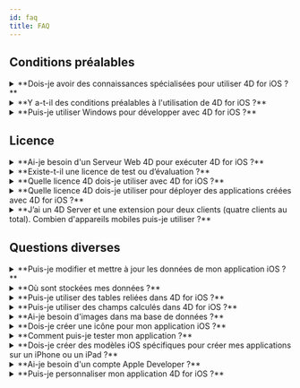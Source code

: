 ```yaml
---
id: faq
title: FAQ
---
```


## Conditions préalables

<details>
<summary>
    **Dois-je avoir des connaissances spécialisées pour utiliser 4D for iOS ?**
</summary>

Avec 4D for iOS, vous pouvez facilement créer de nouveaux projets mobiles directement depuis 4D, sans qu'une connaissance préalable dans la création d’applications iOS natives soit nécessaire !

L'éditeur de projet mobile a été conçu de façon à ce que 4D for iOS soit utilisé sans aucune connaissance spécifique en développement d’applications mobiles.

</details>

<details>
<summary>
**Y a-t-il des conditions préalables à l'utilisation de 4D for iOS ?**
</summary>

### Tableau de comparaison de version

| Xcode  | Swift | iOS      | 4D   | macOS   |
| ------ | ----- | -------- | ---- | ------- |
| 11.6   | 5.2.4 | OS 13.6  | 18R4 | 10.15.2 |
| 11.5   | 5.2.4 | OS 13.5  | 18R3 | 10.15.2 |
| 11.4   | 5.2   | OS 13.4  | 18.2 | 10.15.2 |
| 11.3.1 | 5.1.3 | iOS 13.3 | 18.1 | 10.14.4 |
| 11.3.1 | 5.1.3 | iOS 13.3 | 18R2 | 10.14.4 |
| 11.2   | 5.1   | iOS 13.2 | 18   | 10.14.4 |
| 10.2.1 | 5.0   | iOS 12.2 | 17R6 | 10.14.4 |
| 10.2   | 4.2.1 | iOS 12.2 | 17R5 | 10.14.3 |
| 10.1   | 4.2.1 | iOS 12   | 17R4 | 10.13.6 |
| 10.0   | 4.2   | iOS 12   | 17R3 | 10.13.6 |
| 9.4    | 4.1.2 | iOS 11.4 | 17R2 | 10.13.2 |
| 9.3.1  | 4.1   | iOS 11.3 | 17R2 | 10.13.2 |

Si vous souhaitez une version antérieure de Xcode, vous pouvez la télécharger ici : https://developer.apple.com/download/more/

=> Seuls les développeurs ayant souscrit au Apple Developer Program peuvent télécharger des versions antérieures sur le site web Apple Developer.

Veuillez consulter [ici](prerequisites.html) la liste des conditions préalables.

</details>


<details>
<summary>
**Puis-je utiliser Windows pour développer avec 4D for iOS ?**
</summary>

Non. Vous devez développer sur macOS, puisque la compilation de l’application finale et l'exécution du simulateur se font à l'aide de Xcode.

</details>


## Licence

<details>
<summary>
**Ai-je besoin d'un Serveur Web 4D pour exécuter 4D for iOS ?**
</summary>

Non – 4D for iOS est inclus dans 4D Server v17 R2 et dans les versions plus récentes.

</details>



<details>
<summary>
**Existe-t-il une licence de test ou d’évaluation ?**
</summary>

Si vous avez déjà une licence 4D Developer Pro ou 4D Server de 4D v17 R2 ou de versions plus récentes, 4D for iOS y est inclus.

Si vous n’êtes pas un partenaire 4D ou si vous ne participez pas au programme de maintenance de 4D, vous devez attendre la sortie de 4D v18.

</details>


<details>
<summary>
**Quelle licence 4D dois-je utiliser avec 4D for iOS ?**
</summary>

Pour développer des applications 4D for iOS, vous avez besoin d’une licence 4D Developer Pro v17 R2 (macOS) ou une version plus récente.

</details>


<details>
<summary>
**Quelle licence 4D dois-je utiliser pour déployer des applications créées avec 4D for iOS ?**
</summary>

Pour déployer des applications 4D for iOS, vous aurez besoin d’une licence 4D Server (macOS ou Windows) v17 R2 ou d'une licence plus récente.

Aucune autre licence n'est nécessaire. Vos applications 4D for iOS partageront les mêmes licences que celles de 4D Remote (client).

Les clients peuvent se connecter sur des PC Mac ou Windows, ou sur des mobiles iPhone, tant que tous les utilisateurs simultanés sont couverts par la licence 4D Server.

</details>


<details>
<summary>
**J’ai un 4D Server et une extension pour deux clients (quatre clients au total). Combien d'appareils mobiles puis-je utiliser ?**
</summary>

Vous pouvez utiliser jusqu'à quatre appareils mobiles.

</details>


## Questions diverses

<details>
<summary>
**Puis-je modifier et mettre à jour les données de mon application iOS ?**
</summary>

Oui, bien entendu.

</details>

<details>
<summary>
**Où sont stockées mes données ?**
</summary>

Vos données sont stockées localement sur vos appareils iOS. Cela vous permettra d'accéder à vos données en mode hors ligne.

</details>


<details>
<summary>
**Puis-je utiliser des tables reliées dans 4D for iOS ?**
</summary>

Conscients de votre utilisation fréquente des tables liées, nous travaillons actuellement sur leur accessibilité, prévue pour une version ultérieure de 4D for iOS.

</details>


<details>
<summary>
**Puis-je utiliser des champs calculés dans 4D for iOS ?**
</summary>

Vous avez la possibilité de créer des champs pré-calculés dans 4D et de les publier depuis la [section Structure](structure.html) dans l'éditeur de projet de 4D for iOS.

</details>


<details>
<summary>
**Ai-je besoin d'images dans ma base de données ?**
</summary>

Les images ne sont pas obligatoires, mais nous vous recommandons d'en utiliser pour garantir la meilleure expérience utilisateur.

4D for iOS offre une variété de modèles de [formulaires Liste](list-form-templates.html) et de [formulaires détaillés](detail-form-templates.html). Avec ou sans images, avec des graphiques, etc.

</details>

<details>
<summary>
**Dois-je créer une icône pour mon application iOS ?**
</summary>

It's highly recommended to have an icon for your 4D for iOS app. If you don't have one, the default icon (the 4D logo) will be displayed.

Si vous possédez déjà une icône pour votre application 4D, vous pouvez la glisser-déposer directement dans la zone consacrée à l'icône dans la section [Général](general.html) de l'éditeur de projet.

</details>


<details>
<summary>
**Comment puis-je tester mon application ?**
</summary>

4D for iOS vous permet de tester vos applications dans le [Simulateur](simulator.html). To test your app on your iOS device you need to have a **paying Apple developer account** (install-device.html) (iPhone and iPad).

**Note:** to intall your app with a **free developer account**, you can open your generated iOS project and install your app using Xcode.

</details>


<details>
<summary>
**Dois-je créer des modèles iOS spécifiques pour créer mes applications sur un iPhone ou un iPad ?**
</summary>

Tous les modèles disponibles dans 4D for iOS sont optimisés pour iPhone. Ils fonctionnent également parfaitement sur les iPad.

</details>



<details>
<summary>
     **Ai-je besoin d'un compte Apple Developer ?**
</summary>

Pour tester votre application, vous devez créer au moins un [compte Apple Developer gratuit](free-developer-account.html).

Pour déployer une application 4D for iOS, vous devez adhérer au [Apple Developer Enterprise Program](register-apple-developer-enterprise-program.html) (pour un déploiement interne) ou au [Apple Developer Program](register-apple-developer-program-organization.html) (pour un déploiement sur App Store).

</details>

<details>
<summary>
**Puis-je personnaliser mon application 4D for iOS ?**
</summary>

4D for iOS génère un véritable projet Xcode que vous pouvez [ouvrir et modifier](open-xcode.html) à votre guise.

</details>




